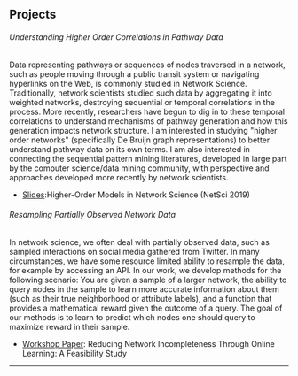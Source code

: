 
## <a name="projects"></a>  Projects


###### Understanding Higher Order Correlations in Pathway Data
Data representing pathways or sequences of nodes traversed in a network, such as people moving through a public transit system or navigating hyperlinks on the Web, is commonly studied in Network Science. Traditionally, network scientists studied such data by aggregating it into weighted networks, destroying sequential or temporal correlations in the process. More recently, researchers have begun to dig in to these temporal correlations to understand mechanisms of pathway generation and how this generation impacts network structure. I am interested in studying "higher order networks" (specifically De Bruijn graph representations) to better understand pathway data on its own terms. I am also interested in connecting the sequential pattern mining literatures, developed in large part by the computer science/data mining community, with perspective and approaches developed more recently by network scientists.

* [Slides](http://tlarock.github.io/NetSci_HONS_2019.pdf):Higher-Order Models in Network Science (NetSci 2019)


###### Resampling Partially Observed Network Data
In network science, we often deal with partially observed data, such as sampled interactions on social media gathered from Twitter. In many circumstances, we have some resource limited ability to resample the data, for example by accessing an API. In our work, we develop methods for the following scenario: You are given a sample of a larger network, the ability to query nodes in the sample to learn more accurate information about them (such as their true neighborhood or attribute labels), and a function that provides a mathematical reward given the outcome of a query. The goal of our methods is to learn to predict which nodes one should query to maximize reward in their sample.

* [Workshop Paper](http://www.mlgworkshop.org/2018/papers/MLG2018_paper_40.pdf):
Reducing Network Incompleteness Through Online Learning: A Feasibility Study 



----

